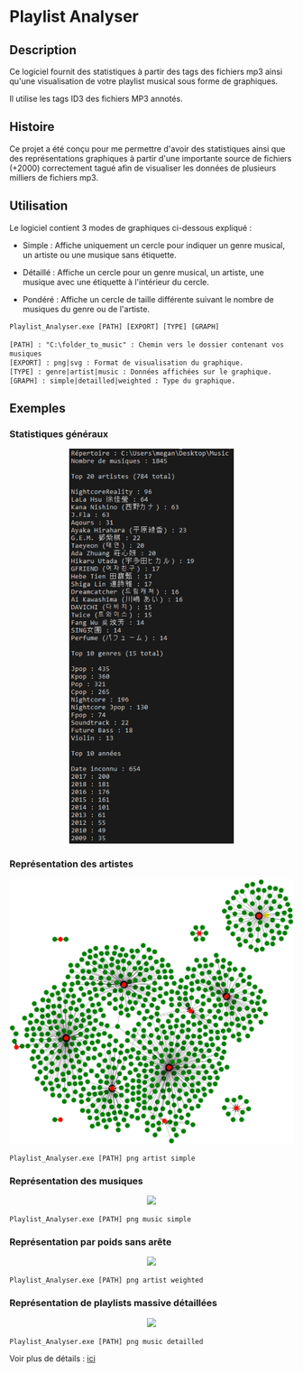 # Playlist Analyser

## Description

Ce logiciel fournit des statistiques à partir des tags des fichiers mp3 ainsi qu'une visualisation de votre playlist musical sous forme de graphiques.

Il utilise les tags ID3 des fichiers MP3 annotés.

## Histoire

Ce projet a été conçu pour me permettre d'avoir des statistiques ainsi que des représentations graphiques à partir d'une importante source de fichiers (+2000) correctement tagué afin de visualiser les données de plusieurs milliers de fichiers mp3.

## Utilisation

Le logiciel contient 3 modes de graphiques ci-dessous expliqué :

- Simple : Affiche uniquement un cercle pour indiquer un genre musical, un artiste ou une musique sans étiquette.

- Détaillé : Affiche un cercle pour un genre musical, un artiste, une musique avec une étiquette à l'intérieur du cercle.

- Pondéré : Affiche un cercle de taille différente suivant le nombre de musiques du genre ou de l'artiste.

```
Playlist_Analyser.exe [PATH] [EXPORT] [TYPE] [GRAPH]

[PATH] : "C:\folder_to_music" : Chemin vers le dossier contenant vos musiques
[EXPORT] : png|svg : Format de visualisation du graphique.
[TYPE] : genre|artist|music : Données affichées sur le graphique.
[GRAPH] : simple|detailled|weighted : Type du graphique.
```

## Exemples

### Statistiques généraux

<p align="center">
	<img height="700" src="Example/Top.png">
</p>

### Représentation des artistes

<p align="center">
	<img src="Example/Simple/Artist/simpleArtistGraph.png">
</p>

```
Playlist_Analyser.exe [PATH] png artist simple
```

### Représentation des musiques

<p align="center">
	<img src="Example/Simple/Music/simpleMusicGraph.png">
</p>

```
Playlist_Analyser.exe [PATH] png music simple
```

### Représentation par poids sans arête

<p align="center">
	<img src="Example/Weighted/Artist/WeightedArtistGraph.png">
</p>

```
Playlist_Analyser.exe [PATH] png artist weighted
```

### Représentation de playlists massive détaillées

<p align="center">
	<img src="Example/Detailled/Music/DetailledMusicGraph.png">
</p>

```
Playlist_Analyser.exe [PATH] png music detailled
```

Voir plus de détails : [ici](Example/)